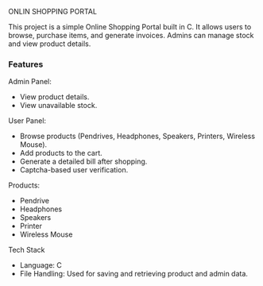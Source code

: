 ONLIN SHOPPING PORTAL 

This project is a simple Online Shopping Portal built in C. 
It allows users to browse, purchase items, and generate invoices. Admins can manage stock and view product details.

### Features
Admin Panel:
   - View product details.
   - View unavailable stock.
     
User Panel:
   - Browse products (Pendrives, Headphones, Speakers, Printers, Wireless Mouse).
   - Add products to the cart.
   - Generate a detailed bill after shopping.
   - Captcha-based user verification.
     
Products:
   - Pendrive
   - Headphones
   - Speakers
   - Printer
   - Wireless Mouse

Tech Stack
- Language: C
- File Handling: Used for saving and retrieving product and admin data.

